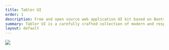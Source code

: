 ```yaml
---
title: Tabler UI
order: 1
description: Free and open source web application UI kit based on Bootstrap
summary: Tabler UI is a carefully crafted collection of modern and responsive user interface components. Built on top of Bootstrap, it helps developers create stunning and functional web applications quickly and efficiently.
layout: default
---
```


![](/docs/cover-tabler.png) 